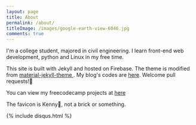 ```yaml
---
layout: page
title: About
permalink: /about/
titleImage: /images/google-earth-view-6046.jpg
comments: true
---
```

I'm a college student, majored in civil engineering.
I learn front-end web development, python and Linux in my free time.

This site is built with Jekyll and hosted on Firebase. The theme is modified from [material-jekyll-theme
](https://github.com/alexcarpenter/material-jekyll-theme). My blog's codes are [here](https://github.com/xxyzz/myblog). Welcome pull requests!🙂

You can view my freecodecamp projects at [here](https://xxyzz.github.io)

The favicon is Kenny🌚, not a brick or something.

{% include disqus.html %}
